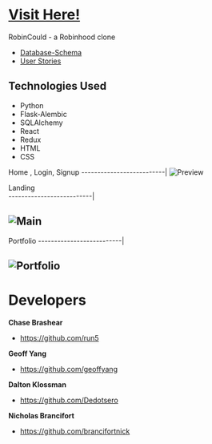 # [Visit Here!](https://robinhood-aa.herokuapp.com/)
  RobinCould - a Robinhood clone
   *  [Database-Schema](https://github.com/brancifortnick/RobinCould/wiki/Database-Schema)
   *  [User Stories](https://github.com/brancifortnick/RobinCould/wiki/User-Stories)
   
## Technologies Used
 - Python
 - Flask-Alembic
 - SQLAlchemy
 - React
 - Redux
 - HTML
 - CSS
 


Home , Login, Signup
--------------------------|
![Preview](https://gyazo.com/659a22cb2a7c7f7609e950daceafcb28.gif)

Landing                    
--------------------------| 
## ![Main](https://gyazo.com/ca7184f1da706e6073537cca355b4136.jpeg)


Portfolio
--------------------------| 
 ## ![Portfolio](https://gyazo.com/28579c7e101c7f8ba72960d706172ff7.jpeg)
 


# Developers

 **Chase Brashear**
  * https://github.com/run5

 **Geoff Yang**
  * https://github.com/geoffyang

 **Dalton Klossman**
  * https://github.com/Dedotsero

 **Nicholas Brancifort**
  * https://github.com/brancifortnick
  
<!-- <img src="https://gyazo.com/28579c7e101c7f8ba72960d706172ff7.jpeg" alt="portfolio-page" width="500" height="350"> -->
<!-- Login Page 
--------------------------|
<img src="https://i.gyazo.com/298fa426462efce84d632b3b36d60d0a.jpg" alt="login-page" width="500" height="350">
 -->
<!-- Signup Page 
--------------------------|
<img src="https://gyazo.com/69791253144626a93731f735414ecbc7.jpeg" style="text-align: right" alt="sign-up-page" width="500" height="350"> -->


